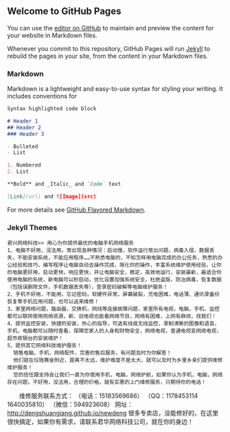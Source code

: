 ## Welcome to GitHub Pages

You can use the [editor on GitHub](https://github.com/dengshuangjang/dlt/edit/master/README.md) to maintain and preview the content for your website in Markdown files.

Whenever you commit to this repository, GitHub Pages will run [Jekyll](https://jekyllrb.com/) to rebuild the pages in your site, from the content in your Markdown files.

### Markdown

Markdown is a lightweight and easy-to-use syntax for styling your writing. It includes conventions for

```markdown
Syntax highlighted code block

# Header 1
## Header 2
### Header 3

- Bulleted
- List

1. Numbered
2. List

**Bold** and _Italic_ and `Code` text

[Link](url) and ![Image](src)
```

For more details see [GitHub Flavored Markdown](https://guides.github.com/features/mastering-markdown/).

### Jekyll Themes

    君兴网络科技>> 用心为你提供最优的电脑手机网络服务
    1、电脑不好用，没法用，常出现各种情况：启动慢，软件运行常出问题，病毒入侵，数据丢失，不能安装系统，不能应用程序……不熟悉电脑的，不知怎样用电脑完成的办公任务，熟悉的办公经验和技巧，编写程序让电脑自动去操作完成，简化你的操作，丰富系统维护使用经验，让你的电脑更好用，启动更快，响应更快，并让电脑安全，稳定，高效地运行，安装最新，最适合你使用电脑的系统，新电脑可以秒启动，优化设置加强系统安全，杜绝盗版，防治病毒，恢复数据（包括误删除文件，手机数据丢失等），登录密码破解等电脑维护服务！
    2、手机不好用，不能用，忘记密码，软硬件异常，屏幕破裂，充电困难，电话薄、通讯录备份恢复等手机应用问题，也可以送来维修！
    3、家里网络问题，路由器，交换机，网线等连接故障问题，家里所有电视，电脑，手机，监控都可以联网使用网络资源，新、旧电视也能看网络节目，网络有困难，上网有麻烦，找我们！
    4、提供监控安装，快捷的安装，热心的指导，可选有线或无线监控，录制清晰的图像和语音，手机，电脑都可以随时查看，保障您家人的人身和财物安全，网络电视，普通电视变网络电视，超市收银台的安装维护！
    5、提供其它网络科技维护服务！
      销售电脑，手机，网络配件，完善的售后服务，有问题及时为你解答！
      他们就在仪陇赛金附近，距离不太远，维护难度不是太大，就可以及时为乡里乡亲们提供维修维护服务！
      您的信任跟支持会让我们一直为你使用手机，电脑，网络护航，如果你认为手机，电脑，网络存在问题，不好用，没法用，合理的价格，就有实惠的上门维修服务，只期待你的电话！
　　维修服务联系方式：
    （电话：15183569686）
    （QQ：1178453114  1640035810）
    （微信：594923608）
       网址：http://dengshuangjang.github.io/newdeng
      很多专卖店，没能修好的，在这里很快搞定，如果你有需求，请联系君华网络科技公司，就在你的身边！
